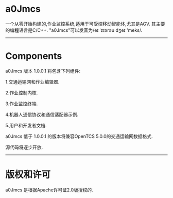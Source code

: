# a0Jmcs
一个从零开始构建的,作业监控系统,适用于可受控移动智能体,尤其是AGV.
其主要的编程语言是C/C++.
"a0Jmcs"可以发音为/eɪ ˈzɪərəʊ dʒeɪ 'meks/.

----------------------------------------------------------------
# Components
a0Jmcs 版本 1.0.0.1 将包含下列组件:

1.交通运输网和作业编辑器.

2.作业控制内核.

3.作业监控终端.

4.机器人通信协议和通信适配器示例.

5.用户和开发者文档.

a0Jmcs 低于 1.0.0.1 的版本将兼容OpenTCS 5.0.0的交通运输网数据格式.

源代码将逐步开放.

----------------------------------------------------------------
# 版权和许可

a0Jmcs 是根据Apache许可证2.0版授权的.
